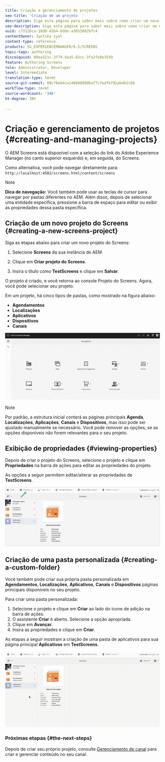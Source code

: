 ```yaml
---
title: Criação e gerenciamento de projetos
seo-title: 'Criação de um projeto  '
description: Siga esta página para saber mais sobre como criar um novo projeto do Screens.
seo-description: Siga esta página para saber mais sobre como criar um novo projeto do Screens.
uuid: c73126ca-18d0-45b4-bdde-a3653082bfc4
contentOwner: Jyotika syal
content-type: reference
products: SG_EXPERIENCEMANAGER/6.5/SCREENS
topic-tags: authoring
discoiquuid: 00ea321c-3f79-4aa5-83cc-3fa2fe9e35d9
feature: Authoring Screens
role: Administrator, Developer
level: Intermediate
translation-type: tm+mt
source-git-commit: 89c70e64ce1409888800af7c7edfbf92ab4b2c68
workflow-type: tm+mt
source-wordcount: '346'
ht-degree: 38%

---
```



# Criação e gerenciamento de projetos {#creating-and-managing-projects}

O AEM Screens está disponível com a seleção do link do Adobe Experience Manager (no canto superior esquerdo) e, em seguida, do Screens.

Como alternativa, você pode navegar diretamente para: `http://localhost:4502/screens.html/content/screens`


>[!NOTE]
>**Dica de navegação:**
>Você também pode usar as teclas de cursor para navegar por pastas diferentes no AEM. Além disso, depois de selecionar uma entidade específica, pressione a barra de espaço para editar ou exibir as propriedades dessa pasta específica.

## Criação de um novo projeto do Screens {#creating-a-new-screens-project}

Siga as etapas abaixo para criar um novo projeto do Screens:

1. Selecione **Screens** da sua instância de AEM.

1. Clique em **Criar projeto do Screens**.

1. Insira o título como **TestScreens** e clique em **Salvar**.

O projeto é criado, e você retorna ao console Projeto do Screens. Agora, você pode selecionar seu projeto.

Em um projeto, há cinco tipos de pastas, como mostrado na figura abaixo:

* **Agendamentos**
* **Localizações**
* **Aplicativos**
* **Dispositivos**
* **Canais**

![player1](assets/create-project.gif)

>[!NOTE]
>
>Por padrão, a estrutura inicial conterá as páginas principais **Agenda**, **Localizações**, **Aplicações**, **Canais** e **Dispositivos**, mas isso pode ser ajustado manualmente se necessário. Você pode remover as opções, se as opções disponíveis não forem relevantes para o seu projeto.


## Exibição de propriedades {#viewing-properties}

Depois de criar o projeto do Screens, selecione o projeto e clique em **Propriedades** na barra de ações para editar as propriedades do projeto.

As opções a seguir permitem editar/alterar as propriedades de **TestScreens**.

![imagem](assets/create-project2.png)


## Criação de uma pasta personalizada {#creating-a-custom-folder}

Você também pode criar sua própria pasta personalizada em **Agendamentos**, **Localizações**, **Aplicativos**, **Canais** e **Dispositivos** páginas principais disponíveis no seu projeto.

Para criar uma pasta personalizada:

1. Selecione o projeto e clique em **Criar** ao lado do ícone de adição na barra de ações.
1. O assistente **Criar** é aberto. Selecione a opção apropriada.
1. Clique em **Avançar**.
1. Insira as propriedades e clique em **Criar**.

As etapas a seguir mostram a criação de uma pasta de aplicativos para sua página principal **Aplicativos** em **TestScreens**.

![player2-1](assets/create-project3.gif)

### Próximas etapas {#the-next-steps}

Depois de criar seu próprio projeto, consulte [Gerenciamento de canal](managing-channels.md) para criar e gerenciar conteúdo no seu canal.

